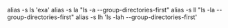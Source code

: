 

alias -s ls 'exa'
alias -s la "ls -a --group-directories-first"
alias -s ll "ls -la --group-directories-first"
alias -s lh 'ls -lah --group-directories-first'
